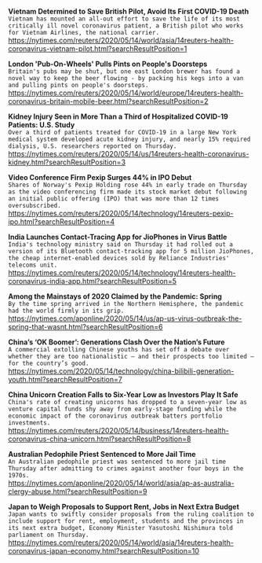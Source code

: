**Vietnam Determined to Save British Pilot, Avoid Its First COVID-19 Death**\
`Vietnam has mounted an all-out effort to save the life of its most critically ill novel coronavirus patient, a British pilot who works for Vietnam Airlines, the national carrier.`\
https://nytimes.com/reuters/2020/05/14/world/asia/14reuters-health-coronavirus-vietnam-pilot.html?searchResultPosition=1

**London 'Pub-On-Wheels' Pulls Pints on People's Doorsteps**\
`Britain's pubs may be shut, but one east London brewer has found a novel way to keep the beer flowing - by packing his kegs into a van and pulling pints on people's doorsteps.`\
https://nytimes.com/reuters/2020/05/14/world/europe/14reuters-health-coronavirus-britain-mobile-beer.html?searchResultPosition=2

**Kidney Injury Seen in More Than a Third of Hospitalized COVID-19 Patients: U.S. Study**\
`Over a third of patients treated for COVID-19 in a large New York medical system developed acute kidney injury, and nearly 15% required dialysis, U.S. researchers reported on Thursday.`\
https://nytimes.com/reuters/2020/05/14/us/14reuters-health-coronavirus-kidney.html?searchResultPosition=3

**Video Conference Firm Pexip Surges 44% in IPO Debut**\
`Shares of Norway's Pexip Holding rose 44% in early trade on Thursday as the video conferencing firm made its stock market debut following an initial public offering (IPO) that was more than 12 times oversubscribed.`\
https://nytimes.com/reuters/2020/05/14/technology/14reuters-pexip-ipo.html?searchResultPosition=4

**India Launches Contact-Tracing App for JioPhones in Virus Battle**\
`India's technology ministry said on Thursday it had rolled out a version of its Bluetooth contact-tracking app for 5 million JioPhones, the cheap internet-enabled devices sold by Reliance Industries' telecoms unit.`\
https://nytimes.com/reuters/2020/05/14/technology/14reuters-health-coronavirus-india-app.html?searchResultPosition=5

**Among the Mainstays of 2020 Claimed by the Pandemic: Spring**\
`By the time spring arrived in the Northern Hemisphere, the pandemic had the world firmly in its grip.`\
https://nytimes.com/aponline/2020/05/14/us/ap-us-virus-outbreak-the-spring-that-wasnt.html?searchResultPosition=6

**China’s ‘OK Boomer’: Generations Clash Over the Nation’s Future**\
`A commercial extolling Chinese youths has set off a debate over whether they are too nationalistic — and their prospects too limited — for the country’s good.`\
https://nytimes.com/2020/05/14/technology/china-bilibili-generation-youth.html?searchResultPosition=7

**China Unicorn Creation Falls to Six-Year Low as Investors Play It Safe**\
`China's rate of creating unicorns has dropped to a seven-year low as venture capital funds shy away from early-stage funding while the economic impact of the coronavirus outbreak batters portfolio investments.`\
https://nytimes.com/reuters/2020/05/14/business/14reuters-health-coronavirus-china-unicorn.html?searchResultPosition=8

**Australian Pedophile Priest Sentenced to More Jail Time**\
`An Australian pedophile priest was sentenced to more jail time Thursday after admitting to crimes against another four boys in the 1970s.`\
https://nytimes.com/aponline/2020/05/14/world/asia/ap-as-australia-clergy-abuse.html?searchResultPosition=9

**Japan to Weigh Proposals to Support Rent, Jobs in Next Extra Budget**\
`Japan wants to swiftly consider proposals from the ruling coalition to include support for rent, employment, students and the provinces in its next extra budget, Economy Minister Yasutoshi Nishimura told parliament on Thursday.  `\
https://nytimes.com/reuters/2020/05/14/world/asia/14reuters-health-coronavirus-japan-economy.html?searchResultPosition=10

